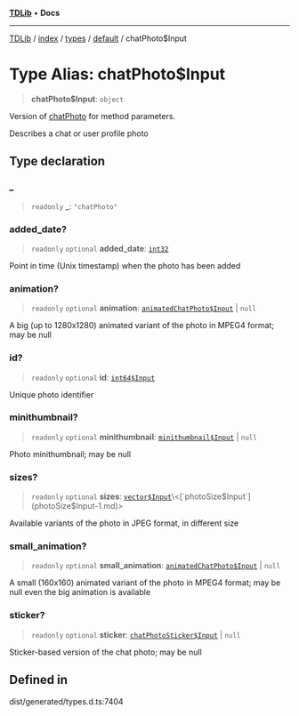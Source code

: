 [**TDLib**](../../../../../../README.md) • **Docs**

***

[TDLib](../../../../../../modules.md) / [index](../../../../../README.md) / [types](../../../README.md) / [default](../README.md) / chatPhoto$Input

# Type Alias: chatPhoto$Input

> **chatPhoto$Input**: `object`

Version of [chatPhoto](chatPhoto-1.md) for method parameters.

Describes a chat or user profile photo

## Type declaration

### \_

> `readonly` **\_**: `"chatPhoto"`

### added\_date?

> `readonly` `optional` **added\_date**: [`int32`](int32-1.md)

Point in time (Unix timestamp) when the photo has been added

### animation?

> `readonly` `optional` **animation**: [`animatedChatPhoto$Input`](animatedChatPhoto$Input-1.md) \| `null`

A big (up to 1280x1280) animated variant of the photo in MPEG4 format; may be null

### id?

> `readonly` `optional` **id**: [`int64$Input`](int64$Input-1.md)

Unique photo identifier

### minithumbnail?

> `readonly` `optional` **minithumbnail**: [`minithumbnail$Input`](minithumbnail$Input-1.md) \| `null`

Photo minithumbnail; may be null

### sizes?

> `readonly` `optional` **sizes**: [`vector$Input`](vector$Input.md)\<[`photoSize$Input`](photoSize$Input-1.md)\>

Available variants of the photo in JPEG format, in different size

### small\_animation?

> `readonly` `optional` **small\_animation**: [`animatedChatPhoto$Input`](animatedChatPhoto$Input-1.md) \| `null`

A small (160x160) animated variant of the photo in MPEG4 format; may be null even the big animation is available

### sticker?

> `readonly` `optional` **sticker**: [`chatPhotoSticker$Input`](chatPhotoSticker$Input-1.md) \| `null`

Sticker-based version of the chat photo; may be null

## Defined in

dist/generated/types.d.ts:7404
